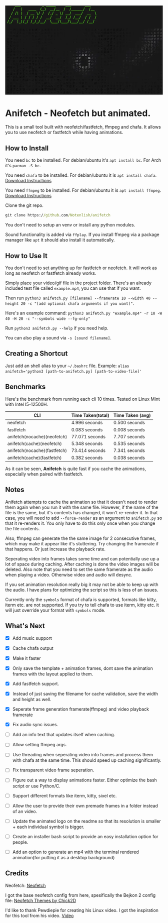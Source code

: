 ![anifetch](anifetch.webp)

# Anifetch - Neofetch but animated.

This is a small tool built with neofetch/fastfetch, ffmpeg and chafa. It allows you to use neofetch or fastfetch while having animations.

## How to Install
You need `bc` to be installed. For debian/ubuntu it's `apt install bc`. For Arch it's `pacman -S bc`.

You need `chafa` to be installed. For debian/ubuntu it is `apt install chafa`. [Download Instructions](https://hpjansson.org/chafa/download/)

You need `ffmpeg` to be installed. For debian/ubuntu it is `apt install ffmpeg`. [Download Instructions](https://www.ffmpeg.org/download.html)

Clone the git repo.

```cmd
git clone https://github.com/Notenlish/anifetch
```

You don't need to setup an venv or install any python modules.

Sound functionality is added via `ffplay`. If you install ffmpeg via a package manager like `apt` it should also install it automatically.

## How to Use It

You don't need to set anything up for fastfetch or neofetch. It will work as long as neofetch or fastfetch already works.

Simply place your video/gif file in the project folder. There's an already included test file called `example.mp4`, you can use that if you want.

Then run `python3 anifetch.py [filename] --framerate 10 --width 40 --height 20 -c "[add optional chafa arguments if you want]"`.

Here's an example command: `python3 anifetch.py "example.mp4" -r 10 -W 40 -H 20 -c "--symbols wide --fg-only"`

Run `python3 anifetch.py --help` if you need help.

You can also play a sound via `-s [sound filename]`.

## Creating a Shortcut

Just add an shell alias to your `~/.bashrc` file. Example: `alias anifetch='python3 [path-to-anifetch.py] [path-to-video-file]'`

## Benchmarks

Here's the benchmark from running each cli 10 times. Tested on Linux Mint with Intel I5-12500H.

| CLI                          | Time Taken(total) | Time Taken (avg) |
| ---------------------------- | ----------------- | ---------------- |
| neofetch                     | 4.996 seconds     | 0.500 seconds    |
| fastfetch                    | 0.083 seconds     | 0.008 seconds    |
| anifetch(nocache)(neofetch)  | 77.071 seconds    | 7.707 seconds    |
| anifetch(cache)(neofetch)    | 5.348 seconds     | 0.535 seconds    |
| anifetch(nocache)(fastfetch) | 73.414 seconds    | 7.341 seconds    |
| anifetch(cache)(fastfetch)   | 0.382 seconds     | 0.038 seconds    |

As it can be seen, **Anifetch** is quite fast if you cache the animations, especially when paired with fastfetch.

## Notes

Anifetch attempts to cache the animation so that it doesn't need to render them again when you run it with the same file. However, if the name of the file is the same, but it's contents has changed, it won't re-render it. In that case, you will need to add `--force-render` as an argument to `anifetch.py` so that it re-renders it. You only have to do this only once when you change the file contents.

Also, ffmpeg can generate the the same image for 2 consecutive frames, which may make it appear like it's stuttering. Try changing the framerate if that happens. Or just increase the playback rate.

Seperating video into frames takes some time and can potentially use up a lot of space during caching. After caching is done the video images will be deleted. Also note that you need to set the same framerate as the audio when playing a video. Otherwise video and audio will desync.

If you set animation resolution really big it may not be able to keep up with the audio. I have plans for optimizing the script so this is less of an issues.

Currently only the `symbols` format of chafa is supported, formats like kitty, iterm etc. are not supported. If you try to tell chafa to use iterm, kitty etc. it will just override your format with `symbols` mode.

## What's Next

- [x] Add music support

- [x] Cache chafa output

- [x] Make it faster

- [x] Only save the template + animation frames, dont save the animation frames with the layout applied to them.

- [x] Add fastfetch support.

- [x] Instead of just saving the filename for cache validation, save the width and height as well.

- [x] Seperate frame generation framerate(ffmpeg) and video playback framerate

- [x] Fix audio sync issues.

- [ ] Add an info text that updates itself when caching.

- [ ] Allow setting ffmpeg args.

- [ ] Use threading when seperating video into frames and process them with chafa at the same time. This should speed up caching significantly.

- [ ] Fix transparent video frame seperation.

- [ ] Figure out a way to display animations faster. Either optimize the bash script or use Python/C.

- [ ] Support different formats like iterm, kitty, sixel etc.

- [ ] Allow the user to provide their own premade frames in a folder instead of an video.

- [ ] Update the animated logo on the readme so that its resolution is smaller + each individual symbol is bigger.

- [ ] Create an installer bash script to provide an easy installation option for people.

- [ ] Add an option to generate an mp4 with the terminal rendered animation(for putting it as a desktop background)

## Credits

Neofetch: [Neofetch](https://github.com/dylanaraps/neofetch)

I got the base neofetch config from here, spesifically the Bejkon 2 config file: [Neofetch Themes by Chick2D](https://github.com/Chick2D/neofetch-themes)

I'd like to thank Pewdiepie for creating his Linux video. I got the inspiration for this tool from his video. [Video](https://m.youtube.com/watch?v=pVI_smLgTY0&t=878s&pp=ygUJcGV3ZGllcGll)
